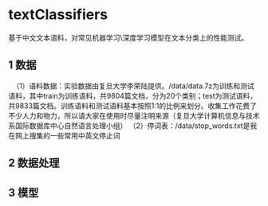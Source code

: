 # textClassifiers
  基于中文文本语料，对常见机器学习\深度学习模型在文本分类上的性能测试。
## 1 数据
   （1）语料数据：实验数据由复旦大学李荣陆提供。/data/data.7z为训练和测试语料，其中train为训练语料，共9804篇文档，分为20个类别；test为测试语料，共9833篇文档。训练语料和测试语料基本按照1:1的比例来划分。收集工作花费了不少人力和物力，所以请大家在使用时尽量注明来源（复旦大学计算机信息与技术系国际数据库中心自然语言处理小组）
    （2）停词表：/data/stop_words.txt是我在网上搜集的一些常用中英文停止词
## 2 数据处理

## 3 模型

